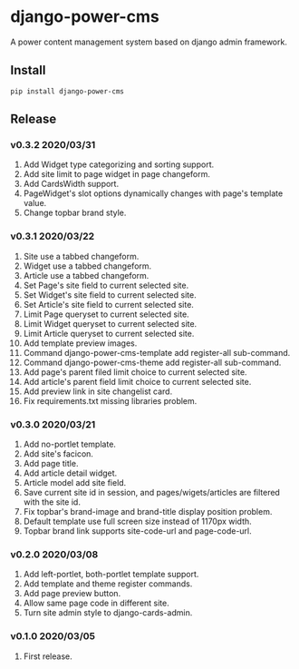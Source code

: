 # django-power-cms

A power content management system based on django admin framework.

## Install

```shell
pip install django-power-cms
```

## Release

### v0.3.2 2020/03/31

1. Add Widget type categorizing and sorting support.
1. Add site limit to page widget in page changeform.
1. Add CardsWidth support.
1. PageWidget's slot options dynamically changes with page's template value.
1. Change topbar brand style.

### v0.3.1 2020/03/22

1. Site use a tabbed changeform.
1. Widget use a tabbed changeform.
1. Article use a tabbed changeform.
1. Set Page's site field to current selected site.
1. Set Widget's site field to current selected site.
1. Set Article's site field to current selected site.
1. Limit Page queryset to current selected site.
1. Limit Widget queryset to current selected site.
1. Limit Article queryset to current selected site.
1. Add template preview images.
1. Command django-power-cms-template add register-all sub-command.
1. Command django-power-cms-theme add register-all sub-command.
1. Add page's parent filed limit choice to current selected site.
1. Add article's parent field limit choice to current selected site.
1. Add preview link in site changelist card.
1. Fix requirements.txt missing libraries problem.

### v0.3.0 2020/03/21

1. Add no-portlet template.
1. Add site's facicon.
1. Add page title.
1. Add article detail widget.
1. Article model add site field.
1. Save current site id in session, and pages/wigets/articles are filtered with the site id.
1. Fix topbar's brand-image and brand-title display position problem.
1. Default template use full screen size instead of 1170px width.
1. Topbar brand link supports site-code-url and page-code-url.

### v0.2.0 2020/03/08

1. Add left-portlet, both-portlet template support.
1. Add template and theme register commands.
1. Add page preview button.
1. Allow same page code in different site.
1. Turn site admin style to django-cards-admin.

### v0.1.0 2020/03/05

1. First release.
